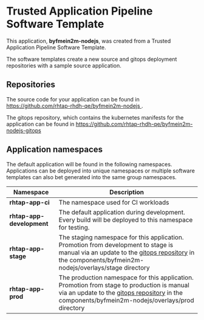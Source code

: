 # Trusted Application Pipeline Software Template

This application, **byfmein2m-nodejs**, was created from a Trusted Application Pipeline Software Template.

The software templates create a new source and gitops deployment repositories with a sample source application. 

## Repositories

The source code for your application can be found in [https://github.com/rhtap-rhdh-qe/byfmein2m-nodejs ](https://github.com/rhtap-rhdh-qe/byfmein2m-nodejs ).
 
The gitops repository, which contains the kubernetes manifests for the application can be found in 
[https://github.com/rhtap-rhdh-qe/byfmein2m-nodejs-gitops ](https://github.com/rhtap-rhdh-qe/byfmein2m-nodejs-gitops ) 

## Application namespaces 

The default application will be found in the following namespaces. Applications can be deployed into unique namespaces or multiple software templates can also bet generated into the same group namespaces.  

|  Namespace   |  Description   |  
| -------- | -------- |
| **rhtap-app-ci** | The namespace used for CI workloads |
| **rhtap-app-development** | The default application during development. Every build will be deployed to this namespace for testing. |
| **rhtap-app-stage** | The staging namespace for this application. Promotion from development to stage is manual via an update to the [gitops repository](https://github.com/rhtap-rhdh-qe/byfmein2m-nodejs-gitops ) in the components/byfmein2m-nodejs/overlays/stage directory |
| **rhtap-app-prod** | The production namespace for this application. Promotion from stage to production is manual via an update to the [gitops repository](https://github.com/rhtap-rhdh-qe/byfmein2m-nodejs-gitops ) in the components/byfmein2m-nodejs/overlays/prod directory |